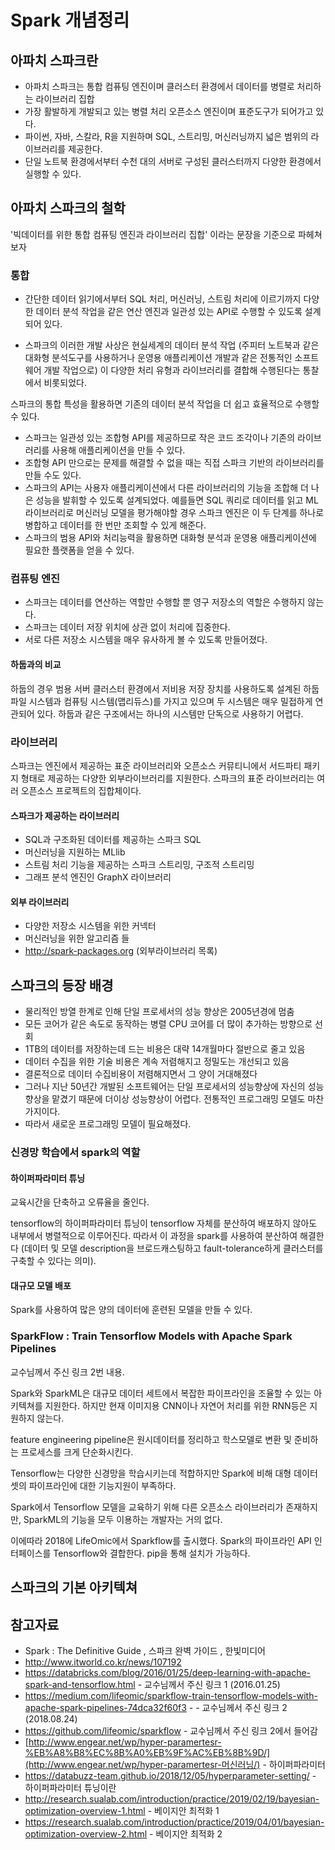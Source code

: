 # Spark 개념정리

## 아파치 스파크란

- 아파치 스파크는 통합 컴퓨팅 엔진이며 클러스터 환경에서 데이터를 병렬로 처리하는 라이브러리 집합
- 가장 활발하게 개발되고 있는 병렬 처리 오픈소스 엔진이며 표준도구가 되어가고 있다.
- 파이썬, 자바, 스칼라, R을 지원하며 SQL, 스트리밍, 머신러닝까지 넓은 범위의 라이브러리를 제공한다.
- 단일 노트북 환경에서부터 수천 대의 서버로 구성된 클러스터까지 다양한 환경에서 실행할 수 있다.



## 아파치 스파크의 철학

'빅데이터를 위한 통합 컴퓨팅 엔진과 라이브러리 집합' 이라는 문장을 기준으로 파헤쳐보자



### 통합

- 간단한 데이터 읽기에서부터 SQL 처리, 머신러닝, 스트림 처리에 이르기까지 다양한 데이터 분석 작업을 같은 연산 엔진과 일관성 있는 API로 수행할 수 있도록 설계되어 있다.

- 스파크의 이러한 개발 사상은 현실세계의 데이터 분석 작업 (주피터 노트북과 같은 대화형 분석도구를 사용하거나 운영용 애플리케이션 개발과 같은 전통적인 소프트웨어 개발 작업으로) 이 다양한 처리 유형과 라이브러리를 결합해 수행된다는 통찰에서 비롯되었다.

스파크의 통합 특성을 활용하면 기존의 데이터 분석 작업을 더 쉽고 효율적으로 수행할 수 있다.

- 스파크는 일관성 있는 조합형 API를 제공하므로 작은 코드 조각이나 기존의 라이브러리를 사용해 애플리케이션을 만들 수 있다.
- 조합형 API 만으로는 문제를 해결할 수 없을 때는 직접 스파크 기반의 라이브러리를 만들 수도 있다.
- 스파크의 API는 사용자 애플리케이션에서 다른 라이브러리의 기능을 조합해 더 나은 성능을 발휘할 수 있도록 설계되었다.
  예를들면 SQL 쿼리로 데이터를 읽고 ML 라이브러리로 머신러닝 모델을 평가해야할 경우 스파크 엔진은 이 두 단계를 하나로 병합하고 데이터를 한 번만 조회할 수 있게 해준다.
- 스파크의 범용 API와 처리능력을 활용하면 대화형 분석과 운영용 애플리케이션에 필요한 플랫폼을 얻을 수 있다.



### 컴퓨팅 엔진

- 스파크는 데이터를 연산하는 역할만 수행할 뿐 영구 저장소의 역할은 수행하지 않는다.
- 스파크는 데이터 저장 위치에 상관 없이 처리에 집중한다.
- 서로 다른 저장소 시스템을 매우 유사하게 볼 수 있도록 만들어졌다.

#### 하둡과의 비교

하둡의 경우 범용 서버 클러스터 환경에서 저비용 저장 장치를 사용하도록 설계된 하둡 파일 시스템과 컴퓨팅 시스템(맵리듀스)를 가지고 있으며 두 시스템은 매우 밀접하게 연관되어 있다. 하둡과 같은 구조에서는 하나의 시스템만 단독으로 사용하기 어렵다.



### 라이브러리

스파크는 엔진에서 제공하는 표준 라이브러리와 오픈소스 커뮤티니에서 서드파티 패키지 형태로 제공하는 다양한 외부라이브러리를 지원한다. 스파크의 표준 라이브러리는 여러 오픈소스 프로젝트의 집합체이다.

#### 스파크가 제공하는 라이브러리

- SQL과 구조화된 데이터를 제공하는 스파크 SQL
- 머신러닝을 지원하는 MLlib
- 스트림 처리 기능을 제공하는 스파크 스트리밍, 구조적 스트리밍
- 그래프 분석 엔진인 GraphX 라이브러리

#### 외부 라이브러리

- 다양한 저장소 시스템을 위한 커넥터
- 머신러닝을 위한 알고리즘 들
- http://spark-packages.org (외부라이브러리 목록)



## 스파크의 등장 배경

- 물리적인 방열 한계로 인해 단일 프로세서의 성능 향상은 2005년경에 멈춤
- 모든 코어가 같은 속도로 동작하는 병렬 CPU 코어를 더 많이 추가하는 방향으로 선회
- 1TB의 데이터를 저장하는데 드는 비용은 대략 14개월마다 절반으로 줄고 있음
- 데이터 수집을 위한 기술 비용은 계속 저렴해지고 정밀도는 개선되고 있음
- 결론적으로 데이터 수집비용이 저렴해지면서 그 양이 거대해졌다
- 그러나 지난 50년간 개발된 소프트웨어는 단일 프로세서의 성능향상에 자신의 성능향상을 맡겼기 때문에 더이상 성능향상이 어렵다. 전통적인 프로그래밍 모델도 마찬가지이다.
- 따라서 새로운 프로그래밍 모델이 필요해졌다.



### 신경망 학습에서 spark의 역할

#### 하이퍼파라미터 튜닝

교육시간을 단축하고 오류율을 줄인다. 

tensorflow의 하이퍼파라미터 튜닝이 tensorflow 자체를 분산하여 배포하지 않아도 내부에서 병렬적으로 이루어진다. 따라서 이 과정을 spark를 사용하여 분산하여 해결한다 (데이터 및 모델 description을 브로드캐스팅하고 fault-tolerance하게 클러스터를 구축할 수 있다는 의미).



#### 대규모 모델 배포

Spark를 사용하여 많은 양의 데이터에 훈련된 모델을 만들 수 있다.



### SparkFlow : Train Tensorflow Models with Apache Spark Pipelines

교수님께서 주신 링크 2번 내용.

Spark와 SparkML은 대규모 데이터 세트에서 복잡한 파이프라인을 조율할 수 있는 아키텍쳐를 지원한다.
하지만 현재 이미지용 CNN이나 자연어 처리를 위한 RNN등은 지원하지 않는다.

feature engineering pipeline은 원시데이터를 정리하고 학스모델로 변환 및 준비하는 프로세스를 크게 단순화시킨다.

Tensorflow는 다양한 신경망을 학습시키는데 적합하지만 Spark에 비해 대형 데이터셋의 파이프라인에 대한 기능지원이 부족하다. 

Spark에서 Tensorflow 모델을 교육하기 위해 다른 오픈소스 라이브러리가 존재하지만, SparkML의 기능을 모두 이용하는 개발자는 거의 없다.

이에따라 2018에 LifeOmic에서 Sparkflow를 출시했다. Spark의 파이프라인 API 인터페이스를 Tensorflow와 결합한다. pip을 통해 설치가 가능하다.  



## 스파크의 기본 아키텍쳐







## 참고자료

- Spark : The Definitive Guide , 스파크 완벽 가이드 , 한빛미디어
- http://www.itworld.co.kr/news/107192
- https://databricks.com/blog/2016/01/25/deep-learning-with-apache-spark-and-tensorflow.html - 교수님께서 주신 링크 1 (2016.01.25)
- https://medium.com/lifeomic/sparkflow-train-tensorflow-models-with-apache-spark-pipelines-74dca32f60f3 - - 교수님께서 주신 링크 2 (2018.08.24)
- https://github.com/lifeomic/sparkflow - 교수님께서 주신 링크 2에서 들어감
- [http://www.engear.net/wp/hyper-paramertesr-%EB%A8%B8%EC%8B%A0%EB%9F%AC%EB%8B%9D/](http://www.engear.net/wp/hyper-paramertesr-머신러닝/) - 하이퍼파라미터
- https://databuzz-team.github.io/2018/12/05/hyperparameter-setting/ - 하이퍼파라미터 튜닝이란
- http://research.sualab.com/introduction/practice/2019/02/19/bayesian-optimization-overview-1.html - 베이지안 최적화 1
- https://research.sualab.com/introduction/practice/2019/04/01/bayesian-optimization-overview-2.html - 베이지안 최적화 2




